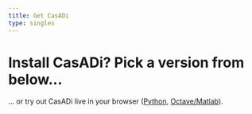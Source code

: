 ```yaml
---
title: Get CasADi
type: singles
---
```


# Install CasADi? Pick a version from below...

... or try out CasADi live in your browser ([Python](http://live.casadi.org), [Octave/Matlab](http://live-octave.casadi.org)).
